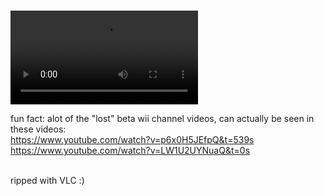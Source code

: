 
<br>

<video src="https://github.com/user-attachments/assets/f831377a-31ab-41a3-b180-20402fcfc6d5
" controls=""></video>
<br>

fun fact: alot of the "lost" beta wii channel videos, can actually be seen in these videos:
<br>
https://www.youtube.com/watch?v=p6x0H5JEfpQ&t=539s
<br>
https://www.youtube.com/watch?v=LW1U2UYNuaQ&t=0s

<br> ripped with VLC :)
